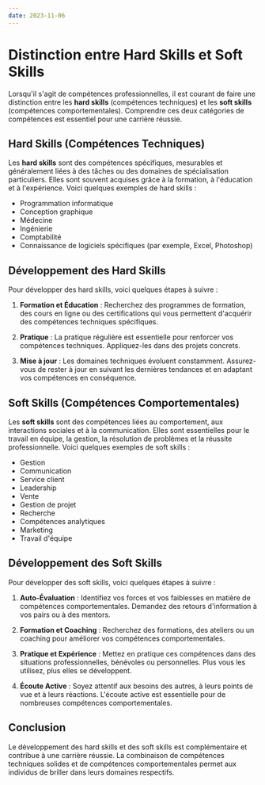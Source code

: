 ```yaml
---
date: 2023-11-06
---
```

# Distinction entre Hard Skills et Soft Skills

Lorsqu'il s'agit de compétences professionnelles, il est courant de faire une distinction entre les **hard skills** (compétences techniques) et les **soft skills** (compétences comportementales). Comprendre ces deux catégories de compétences est essentiel pour une carrière réussie.

## Hard Skills (Compétences Techniques)

Les **hard skills** sont des compétences spécifiques, mesurables et généralement liées à des tâches ou des domaines de spécialisation particuliers. Elles sont souvent acquises grâce à la formation, à l'éducation et à l'expérience. Voici quelques exemples de hard skills :

- Programmation informatique
- Conception graphique
- Médecine
- Ingénierie
- Comptabilité
- Connaissance de logiciels spécifiques (par exemple, Excel, Photoshop)

## Développement des Hard Skills

Pour développer des hard skills, voici quelques étapes à suivre :

1. **Formation et Éducation** : Recherchez des programmes de formation, des cours en ligne ou des certifications qui vous permettent d'acquérir des compétences techniques spécifiques.
    
2. **Pratique** : La pratique régulière est essentielle pour renforcer vos compétences techniques. Appliquez-les dans des projets concrets.
    
3. **Mise à jour** : Les domaines techniques évoluent constamment. Assurez-vous de rester à jour en suivant les dernières tendances et en adaptant vos compétences en conséquence.
    

## Soft Skills (Compétences Comportementales)

Les **soft skills** sont des compétences liées au comportement, aux interactions sociales et à la communication. Elles sont essentielles pour le travail en équipe, la gestion, la résolution de problèmes et la réussite professionnelle. Voici quelques exemples de soft skills :

- Gestion
- Communication
- Service client
- Leadership
- Vente
- Gestion de projet
- Recherche
- Compétences analytiques
- Marketing
- Travail d'équipe

## Développement des Soft Skills

Pour développer des soft skills, voici quelques étapes à suivre :

1. **Auto-Évaluation** : Identifiez vos forces et vos faiblesses en matière de compétences comportementales. Demandez des retours d'information à vos pairs ou à des mentors.
    
2. **Formation et Coaching** : Recherchez des formations, des ateliers ou un coaching pour améliorer vos compétences comportementales.
    
3. **Pratique et Expérience** : Mettez en pratique ces compétences dans des situations professionnelles, bénévoles ou personnelles. Plus vous les utilisez, plus elles se développent.
    
4. **Écoute Active** : Soyez attentif aux besoins des autres, à leurs points de vue et à leurs réactions. L'écoute active est essentielle pour de nombreuses compétences comportementales.
    

## Conclusion

Le développement des hard skills et des soft skills est complémentaire et contribue à une carrière réussie. La combinaison de compétences techniques solides et de compétences comportementales permet aux individus de briller dans leurs domaines respectifs.